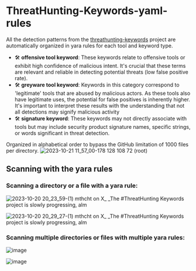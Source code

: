 # ThreatHunting-Keywords-yaml-rules

All the detection patterns from the [threathunting-keywords](https://github.com/mthcht/ThreatHunting-Keywords) project are automatically organized in yara rules for each tool and keyword type.
- 🛠️ **offensive tool keyword**: These keywords relate to offensive tools or exhibit high confidence of malicious intent. It's crucial that these terms are relevant and reliable in detecting potential threats (low false positive rate).
- 🛠️ **greyware tool keyword**: Keywords in this category correspond to 'legitimate' tools that are abused by malicious actors. As these tools also have legitimate uses, the potential for false positives is inherently higher. It's important to interpret these results with the understanding that not all detections may signify malicious activity
- 🛠️ **signature keyword**: These keywords may not directly associate with tools but may include security product signature names, specific strings, or words significant in threat detection.

Organized in alphabetical order to bypass the GitHub limitation of 1000 files per directory.
![2023-10-21 11_57_00-178 128 108 72 (root)](https://github.com/mthcht/ThreatHunting-Keywords-yara-rules/assets/75267080/d7a696fd-297c-4023-ae33-3e93dd51060a)

## Scanning with the yara rules

### Scanning a directory or a file with a yara rule:
![2023-10-20 20_23_59-(1) mthcht on X_ _The #ThreatHunting Keywords project is slowly progressing, alm](https://github.com/mthcht/ThreatHunting-Keywords-yara-rules/assets/75267080/fda16d4c-e56d-49a2-8095-c9b920ebae0a)

![2023-10-20 20_29_27-(1) mthcht on X_ _The #ThreatHunting Keywords project is slowly progressing, alm](https://github.com/mthcht/ThreatHunting-Keywords-yara-rules/assets/75267080/0acea256-369b-4e2a-8e82-f51b69a1c1ee)

### Scanning multiple directories or files with multiple yara rules:
![image](https://github.com/mthcht/ThreatHunting-Keywords-yara-rules/assets/75267080/64cf98a8-dd5c-45de-946d-a9243d570b92)

![image](https://github.com/mthcht/ThreatHunting-Keywords-yara-rules/assets/75267080/37dc6e05-52c7-4778-bd22-62b960569fd0)


